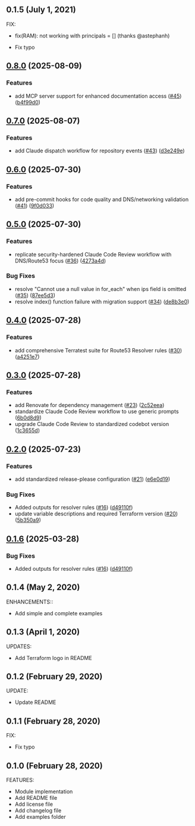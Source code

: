 ## 0.1.5 (July 1, 2021)

FIX:

* fix(RAM): not working with principals = [] (thanks @astephanh)

* Fix typo
## [0.8.0](https://github.com/lgallard/terraform-aws-route53-resolver-rules/compare/0.7.0...0.8.0) (2025-08-09)


### Features

* add MCP server support for enhanced documentation access ([#45](https://github.com/lgallard/terraform-aws-route53-resolver-rules/issues/45)) ([b4f99d0](https://github.com/lgallard/terraform-aws-route53-resolver-rules/commit/b4f99d09d66ba754da6156ecdfa25e0611fd3729))

## [0.7.0](https://github.com/lgallard/terraform-aws-route53-resolver-rules/compare/0.6.0...0.7.0) (2025-08-07)


### Features

* add Claude dispatch workflow for repository events ([#43](https://github.com/lgallard/terraform-aws-route53-resolver-rules/issues/43)) ([d3e249e](https://github.com/lgallard/terraform-aws-route53-resolver-rules/commit/d3e249e15447f7fb818c3e14031f8a6a20f6bf8c))

## [0.6.0](https://github.com/lgallard/terraform-aws-route53-resolver-rules/compare/0.5.0...0.6.0) (2025-07-30)


### Features

* add pre-commit hooks for code quality and DNS/networking validation ([#41](https://github.com/lgallard/terraform-aws-route53-resolver-rules/issues/41)) ([9f0d033](https://github.com/lgallard/terraform-aws-route53-resolver-rules/commit/9f0d0332ccc7bce86a058d9b94d8e324cc769a53))

## [0.5.0](https://github.com/lgallard/terraform-aws-route53-resolver-rules/compare/0.4.0...0.5.0) (2025-07-30)


### Features

* replicate security-hardened Claude Code Review workflow with DNS/Route53 focus ([#36](https://github.com/lgallard/terraform-aws-route53-resolver-rules/issues/36)) ([4273a4d](https://github.com/lgallard/terraform-aws-route53-resolver-rules/commit/4273a4d3b32f43ee2e60f40fe46721db56074961))


### Bug Fixes

* resolve "Cannot use a null value in for_each" when ips field is omitted ([#35](https://github.com/lgallard/terraform-aws-route53-resolver-rules/issues/35)) ([87ee5d3](https://github.com/lgallard/terraform-aws-route53-resolver-rules/commit/87ee5d3ae9e29fea6d32664f4422d31440bb7f9e))
* resolve index() function failure with migration support ([#34](https://github.com/lgallard/terraform-aws-route53-resolver-rules/issues/34)) ([de8b3e0](https://github.com/lgallard/terraform-aws-route53-resolver-rules/commit/de8b3e061f3aceacfcea85afa6dfde175962f940))

## [0.4.0](https://github.com/lgallard/terraform-aws-route53-resolver-rules/compare/0.3.0...0.4.0) (2025-07-28)


### Features

* add comprehensive Terratest suite for Route53 Resolver rules ([#30](https://github.com/lgallard/terraform-aws-route53-resolver-rules/issues/30)) ([a4251e7](https://github.com/lgallard/terraform-aws-route53-resolver-rules/commit/a4251e761566cef36e74cbc1c02ca53a2ffecd58))

## [0.3.0](https://github.com/lgallard/terraform-aws-route53-resolver-rules/compare/0.2.0...0.3.0) (2025-07-28)


### Features

* add Renovate for dependency management ([#23](https://github.com/lgallard/terraform-aws-route53-resolver-rules/issues/23)) ([2c52eea](https://github.com/lgallard/terraform-aws-route53-resolver-rules/commit/2c52eead47e5f4b3a4cf0a65329066a21257ebd9))
* standardize Claude Code Review workflow to use generic prompts ([6b0d8d9](https://github.com/lgallard/terraform-aws-route53-resolver-rules/commit/6b0d8d92a50a3131aaf7f53d73e6bb792fa82c94))
* upgrade Claude Code Review to standardized codebot version ([1c3655d](https://github.com/lgallard/terraform-aws-route53-resolver-rules/commit/1c3655d7f39f83efc9a2a43837a04a112f46743a))

## [0.2.0](https://github.com/lgallard/terraform-aws-route53-resolver-rules/compare/0.1.5...0.2.0) (2025-07-23)


### Features

* add standardized release-please configuration ([#21](https://github.com/lgallard/terraform-aws-route53-resolver-rules/issues/21)) ([e6e0d19](https://github.com/lgallard/terraform-aws-route53-resolver-rules/commit/e6e0d192e585eade71578d738f9da965084d8474))


### Bug Fixes

* Added outputs for resolver rules ([#16](https://github.com/lgallard/terraform-aws-route53-resolver-rules/issues/16)) ([d49110f](https://github.com/lgallard/terraform-aws-route53-resolver-rules/commit/d49110f24645ddf2a4f0042bbc651d34f43b6fde))
* update variable descriptions and required Terraform version ([#20](https://github.com/lgallard/terraform-aws-route53-resolver-rules/issues/20)) ([5b350a9](https://github.com/lgallard/terraform-aws-route53-resolver-rules/commit/5b350a947a4adab39ba9c9cf753a714dbc1f86f0))

## [0.1.6](https://github.com/lgallard/terraform-aws-route53-resolver-rules/compare/0.1.5...0.1.6) (2025-03-28)


### Bug Fixes

* Added outputs for resolver rules ([#16](https://github.com/lgallard/terraform-aws-route53-resolver-rules/issues/16)) ([d49110f](https://github.com/lgallard/terraform-aws-route53-resolver-rules/commit/d49110f24645ddf2a4f0042bbc651d34f43b6fde))

## 0.1.4 (May 2, 2020)

ENHANCEMENTS::

* Add simple and complete examples

## 0.1.3 (April 1, 2020)

UPDATES:

* Add Terraform logo in README

## 0.1.2 (February 29, 2020)

UPDATE:

* Update README

## 0.1.1 (February 28, 2020)

FIX:

* Fix typo
  
## 0.1.0 (February 28, 2020)

FEATURES:

* Module implementation
* Add README file
* Add license file
* Add changelog file
* Add examples folder
